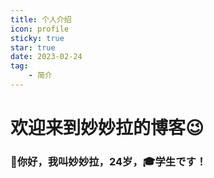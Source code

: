 ```yaml
---
title: 个人介绍
icon: profile
sticky: true
star: true
date: 2023-02-24
tag:
    - 简介
---
```


# 欢迎来到妙妙拉的博客:wink:

### :ghost:你好，我叫妙妙拉，24岁，:mortar_board:学生です！


